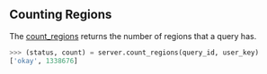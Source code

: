 ## Counting Regions

The [count_regions](http://deepblue.mpi-inf.mpg.de/api.html#api-count_regions) returns the number of regions that a query has.

```python
>>> (status, count) = server.count_regions(query_id, user_key)
['okay', 1338676]
```
